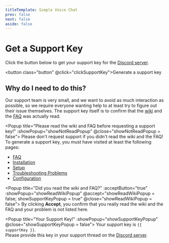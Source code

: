 ```yaml
---
titleTemplate: Simple Voice Chat
prev: false
next: false
aside: false
---
```


# Get a Support Key

Click the button below to get your support key for the [Discord server](https://discord.gg/4dH2zwTmyX).

<button class="button" @click="clickSupportKey">Generate a support key</button>


## Why do I need to do this?

Our support team is very small, and we want to avoid as much interaction as possible,
so we require everyone wanting help to at least try to figure out their issue themselves.
The support key itself is to confirm that the [wiki](installation) and the [FAQ](../faq) was actually read.

<Popup title="Please read the wiki and FAQ before requesting a support key!" :showPopup="showNotReadPopup" @close="showNotReadPopup = false">
    Please don't request support if you didn't read the wiki and the FAQ!
    <br/>
    To generate a support key, you must have visited at least the following pages:
    <ul>
        <li><a href="../faq">FAQ</a></li>
        <li><a href="installation">Installation</a></li>
        <li><a href="setup">Setup</a></li>
        <li><a href="troubleshooting">Troubleshooting Problems</a></li>
        <li><a href="configuration">Configuration</a></li>
    </ul>
</Popup>

<Popup title="Did you read the wiki and FAQ?" :acceptButton="true" :showPopup="showReadWikiPopup" @accept="showReadWikiPopup = false; showSupportKeyPopup = true" @close="showReadWikiPopup = false">
    By clicking <b>Accept</b>, you confirm that you really read the wiki and the FAQ and your problem is not listed here.
</Popup>

<Popup title="Your Support Key!" :showPopup="showSupportKeyPopup" @close="showSupportKeyPopup = false">
    Your support key is <code>{{ supportKey }}</code>.
    <br />
    Please provide this key in your support thread on the
    <a href="https://discord.gg/4dH2zwTmyX">Discord server</a>.
</Popup>

<script setup>
    import { ref } from 'vue';

    let supportKey = ref(generateSupportKey());
    let showNotReadPopup = ref(false);
    let showReadWikiPopup = ref(false);
    let showSupportKeyPopup = ref(false);

    function clickSupportKey() {
        if( hasReadWiki() ){
            showReadWikiPopup.value = true;
        } else{
            showNotReadPopup.value = true;
        }
    }

    function hasReadWiki() {
        const visitedTabs = JSON.parse(localStorage.visitedTabs || '[]');
        return visitedTabs.includes("setup") && visitedTabs.includes("troubleshooting") && visitedTabs.includes("faq");
    }

    function generateSupportKey() {
        let numbers = [];
        let sum = 0;
        while (sum <= 60) {
          numbers.push(getRandomInt(1, 9));
          sum = numbers.reduce((e1, e2) => e1 + e2, 0);
        }
        let rest = 69 - sum;
        if (rest > 0) {
          numbers.push(rest);
        }
        return `S-${numbers.join('')}`;
    }

    function getRandomInt(min, max) {
        min = Math.ceil(min);
        max = Math.floor(max);
        return Math.floor(Math.random() * (max - min + 1)) + min;
    }
</script>

<style scoped>
.button {
    border-radius: 8px;
    background-color: var(--vp-c-brand);
    padding: 0.5rem;
    display: flex;
    justify-content: center;
    transition: all 0.2s ease-in-out;
    color: #fff;
}

.button:hover {
    background-color: #3da170;
}
</style>